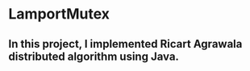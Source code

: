 # LamportMutex

## In this project, I implemented Ricart Agrawala distributed algorithm using Java.
